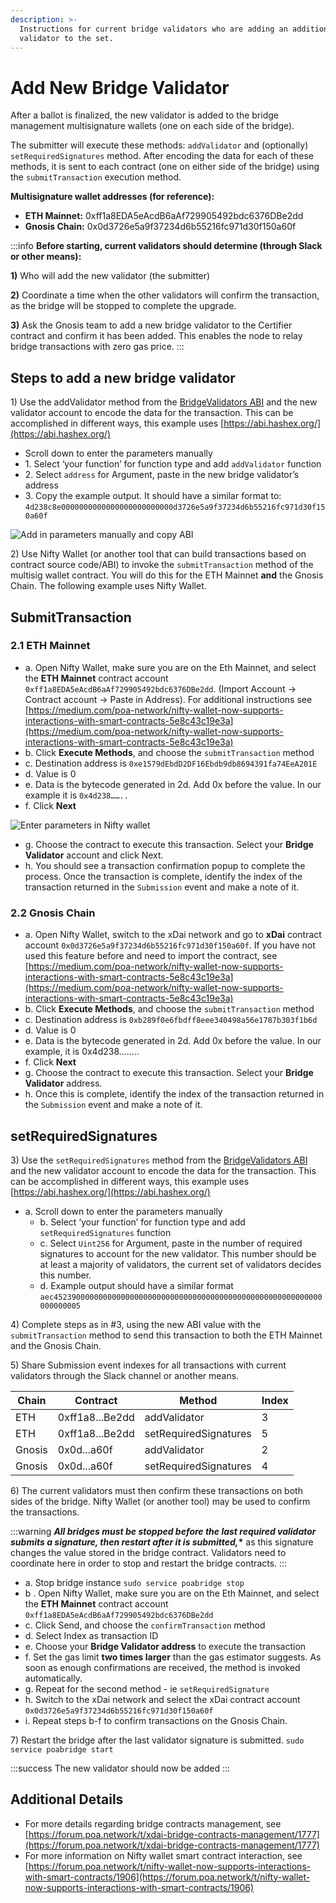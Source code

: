 ```yaml
---
description: >-
  Instructions for current bridge validators who are adding an additional
  validator to the set.
---
```


# Add New Bridge Validator

After a ballot is finalized, the new validator is added to the bridge management multisignature wallets (one on each side of the bridge).

The submitter will execute these methods: `addValidator` and (optionally) `setRequiredSignatures` method. After encoding the data for each of these methods, it is sent to each contract (one on either side of the bridge) using the `submitTransaction` execution method.

**Multisignature wallet addresses (for reference):**

* **ETH Mainnet:** 0xff1a8EDA5eAcdB6aAf729905492bdc6376DBe2dd
* **Gnosis Chain:** 0x0d3726e5a9f37234d6b55216fc971d30f150a60f

:::info
**Before starting, current validators should determine (through Slack or other means):**

**1)** Who will add the new validator (the submitter)

**2)** Coordinate a time when the other validators will confirm the transaction, as the bridge will be stopped to complete the upgrade.

**3)** Ask the Gnosis team to add a new bridge validator to the Certifier contract and confirm it has been added. This enables the node to relay bridge transactions with zero gas price.
:::

## Steps to add a new bridge validator

1\) Use the addValidator method from the [BridgeValidators](https://raw.githubusercontent.com/poanetwork/poa-chain-spec/dai/abis/bridge/BridgeValidators.json)[ ABI](https://raw.githubusercontent.com/poanetwork/poa-chain-spec/dai/abis/bridge/BridgeValidators.json) and the new validator account to encode the data for the transaction. This can be accomplished in different ways, this example uses [https://abi.hashex.org/](https://abi.hashex.org/)

* Scroll down to enter the parameters manually
* 1\. Select ‘your function’ for function type and add `addValidator` function
* 2\. Select `address` for Argument, paste in the new bridge validator’s address
* 3\. Copy the example output. It should have a similar format to: `4d238c8e0000000000000000000000000d3726e5a9f37234d6b55216fc971d30f150a60f`

![Add in parameters manually and copy ABI](/img/specs/bridges/abi.png)

2\) Use Nifty Wallet (or another tool that can build transactions based on contract source code/ABI) to invoke the `submitTransaction` method of the multisig wallet contract. You will do this for the ETH Mainnet **and** the Gnosis Chain. The following example uses Nifty Wallet.

## SubmitTransaction

### **2.1 ETH Mainnet**

* a. Open Nifty Wallet, make sure you are on the Eth Mainnet, and select the **ETH Mainnet** contract account `0xff1a8EDA5eAcdB6aAf729905492bdc6376DBe2dd`. (Import Account -> Contract account -> Paste in Address). For additional instructions see [https://medium.com/poa-network/nifty-wallet-now-supports-interactions-with-smart-contracts-5e8c43c19e3a](https://medium.com/poa-network/nifty-wallet-now-supports-interactions-with-smart-contracts-5e8c43c19e3a)
* b. Click **Execute Methods**, and choose the `submitTransaction` method
* c. Destination address is `0xe1579dEbdD2DF16Ebdb9db8694391fa74EeA201E`
* d. Value is 0
* e. Data is the bytecode generated in 2d. Add 0x before the value. In our example it is `0x4d238……..`
* f. Click **Next**

![Enter parameters in Nifty wallet](</img/specs/bridges/nifty1.png>)

* g. Choose the contract to execute this transaction. Select your **Bridge Validator** account and click Next.
* h. You should see a transaction confirmation popup to complete the process. Once the transaction is complete, identify the index of the transaction returned in the `Submission` event and make a note of it.

### **2.2 Gnosis Chain**

* a. Open Nifty Wallet, switch to the xDai network and go to **xDai** contract account `0x0d3726e5a9f37234d6b55216fc971d30f150a60f`. If you have not used this feature before and need to import the contract, see [https://medium.com/poa-network/nifty-wallet-now-supports-interactions-with-smart-contracts-5e8c43c19e3a](https://medium.com/poa-network/nifty-wallet-now-supports-interactions-with-smart-contracts-5e8c43c19e3a)
* b. Click **Execute Methods**, and choose the `submitTransaction` method
* c. Destination address is `0xb289f0e6fbdff8eee340498a56e1787b303f1b6d`
* d. Value is 0
* e. Data is the bytecode generated in 2d. Add 0x before the value. In our example, it is 0x4d238……..
* f. Click **Next**
* g. Choose the contract to execute this transaction. Select your **Bridge Validator** address.
* h. Once this is complete, identify the index of the transaction returned in the `Submission` event and make a note of it.

## setRequiredSignatures

3\) Use the `setRequiredSignatures` method from the [BridgeValidators](https://raw.githubusercontent.com/poanetwork/poa-chain-spec/dai/abis/bridge/BridgeValidators.json)[ ABI](https://raw.githubusercontent.com/poanetwork/poa-chain-spec/dai/abis/bridge/BridgeValidators.json) and the new validator account to encode the data for the transaction. This can be accomplished in different ways, this example uses [https://abi.hashex.org/](https://abi.hashex.org/)

* a. Scroll down to enter the parameters manually
  * b. Select ‘your function’ for function type and add `setRequiredSignatures` function
  * c. Select `Uint256` for Argument, paste in the number of required signatures to account for the new validator. This number should be at least a majority of validators, the current set of validators decides this number.
  * d. Example output should have a similar format `aec452390000000000000000000000000000000000000000000000000000000000000005`

4\) Complete steps as in #3, using the new ABI value with the `submitTransaction` method to send this transaction to both the ETH Mainnet and the Gnosis Chain.

5\) Share Submission event indexes for all transactions with current validators through the Slack channel or another means.

| Chain | Contract        | Method                | Index |
| ----- | --------------- | --------------------- | ----- |
| ETH   | 0xff1a8...Be2dd | addValidator          | 3     |
| ETH   | 0xff1a8...Be2dd | setRequiredSignatures | 5     |
| Gnosis  | 0x0d...a60f     | addValidator          | 2     |
| Gnosis  | 0x0d...a60f     | setRequiredSignatures | 4     |

6\) The current validators must then confirm these transactions on both sides of the bridge. Nifty Wallet (or another tool) may be used to confirm the transactions.

:::warning
_**All bridges must be stopped before the last required validator submits a signature, then restart after it is submitted,**_**\*** as this signature changes the value stored in the bridge contract. Validators need to coordinate here in order to stop and restart the bridge contracts.
:::

* a. Stop bridge instance `sudo service poabridge stop`
* b . Open Nifty Wallet, make sure you are on the Eth Mainnet, and select the **ETH Mainnet** contract account `0xff1a8EDA5eAcdB6aAf729905492bdc6376DBe2dd`
* c. Click Send, and choose the `confirmTransaction` method
* d. Select Index as transaction ID
* e. Choose your **Bridge Validator address** to execute the transaction
* f. Set the gas limit **two times larger** than the gas estimator suggests. As soon as enough confirmations are received, the method is invoked automatically.
* g. Repeat for the second method - ie `setRequiredSignature`
* h. Switch to the xDai network and select the xDai contract account `0x0d3726e5a9f37234d6b55216fc971d30f150a60f`
* i. Repeat steps b-f to confirm transactions on the Gnosis Chain.

7\) Restart the bridge after the last validator signature is submitted. `sudo service poabridge start`

:::success The new validator should now be added
:::

## Additional Details

* For more details regarding bridge contracts management, see [https://forum.poa.network/t/xdai-bridge-contracts-management/1777](https://forum.poa.network/t/xdai-bridge-contracts-management/1777)
* For more information on Nifty wallet smart contract interaction, see [https://forum.poa.network/t/nifty-wallet-now-supports-interactions-with-smart-contracts/1906](https://forum.poa.network/t/nifty-wallet-now-supports-interactions-with-smart-contracts/1906)
